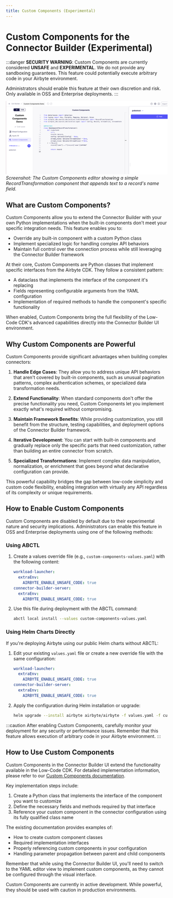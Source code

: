 ```yaml
---
title: Custom Components (Experimental)
---
```

# Custom Components for the Connector Builder (Experimental)

:::danger
**SECURITY WARNING**: Custom Components are currently considered **UNSAFE** and **EXPERIMENTAL**. We do not provide any sandboxing guarantees. This feature could potentially execute arbitrary code in your Airbyte environment.

Administrators should enable this feature at their own discretion and risk. Only available in OSS and Enterprise deployments.
:::

![Custom Components interface in the Connector Builder UI](./assets/connector_builder_components.png)
*Screenshot: The Custom Components editor showing a simple RecordTransformation component that appends text to a record's name field.*

## What are Custom Components?

Custom Components allow you to extend the Connector Builder with your own Python implementations when the built-in components don't meet your specific integration needs. This feature enables you to:

- Override any built-in component with a custom Python class
- Implement specialized logic for handling complex API behaviors
- Maintain full control over the connection process while still leveraging the Connector Builder framework

At their core, Custom Components are Python classes that implement specific interfaces from the Airbyte CDK. They follow a consistent pattern:
- A dataclass that implements the interface of the component it's replacing
- Fields representing configurable arguments from the YAML configuration
- Implementation of required methods to handle the component's specific functionality

When enabled, Custom Components bring the full flexibility of the Low-Code CDK's advanced capabilities directly into the Connector Builder UI environment.

## Why Custom Components are Powerful

Custom Components provide significant advantages when building complex connectors:

1. **Handle Edge Cases**: They allow you to address unique API behaviors that aren't covered by built-in components, such as unusual pagination patterns, complex authentication schemes, or specialized data transformation needs.

2. **Extend Functionality**: When standard components don't offer the precise functionality you need, Custom Components let you implement exactly what's required without compromising.

3. **Maintain Framework Benefits**: While providing customization, you still benefit from the structure, testing capabilities, and deployment options of the Connector Builder framework.

4. **Iterative Development**: You can start with built-in components and gradually replace only the specific parts that need customization, rather than building an entire connector from scratch.

5. **Specialized Transformations**: Implement complex data manipulation, normalization, or enrichment that goes beyond what declarative configuration can provide.

This powerful capability bridges the gap between low-code simplicity and custom code flexibility, enabling integration with virtually any API regardless of its complexity or unique requirements.

## How to Enable Custom Components

Custom Components are disabled by default due to their experimental nature and security implications. Administrators can enable this feature in OSS and Enterprise deployments using one of the following methods:

### Using ABCTL

1. Create a values override file (e.g., `custom-components-values.yaml`) with the following content:
   ```yaml
   workload-launcher:
     extraEnv:
       AIRBYTE_ENABLE_UNSAFE_CODE: true
   connector-builder-server:
     extraEnv:
       AIRBYTE_ENABLE_UNSAFE_CODE: true
   ```

2. Use this file during deployment with the ABCTL command:
   ```bash
   abctl local install --values custom-components-values.yaml
   ```

### Using Helm Charts Directly

If you're deploying Airbyte using our public Helm charts without ABCTL:

1. Edit your existing `values.yaml` file or create a new override file with the same configuration:
   ```yaml
   workload-launcher:
     extraEnv:
       AIRBYTE_ENABLE_UNSAFE_CODE: true
   connector-builder-server:
     extraEnv:
       AIRBYTE_ENABLE_UNSAFE_CODE: true
   ```

2. Apply the configuration during Helm installation or upgrade:
   ```bash
   helm upgrade --install airbyte airbyte/airbyte -f values.yaml -f custom-components-values.yaml
   ```

:::caution
After enabling Custom Components, carefully monitor your deployment for any security or performance issues. Remember that this feature allows execution of arbitrary code in your Airbyte environment.
:::

## How to Use Custom Components

Custom Components in the Connector Builder UI extend the functionality available in the Low-Code CDK. For detailed implementation information, please refer to our [Custom Components documentation](../config-based/advanced-topics/custom-components.md).

Key implementation steps include:

1. Create a Python class that implements the interface of the component you want to customize
2. Define the necessary fields and methods required by that interface
3. Reference your custom component in the connector configuration using its fully qualified class name

The existing documentation provides examples of:
- How to create custom component classes
- Required implementation interfaces
- Properly referencing custom components in your configuration
- Handling parameter propagation between parent and child components

Remember that while using the Connector Builder UI, you'll need to switch to the YAML editor view to implement custom components, as they cannot be configured through the visual interface.

Custom Components are currently in active development. While powerful, they should be used with caution in production environments.